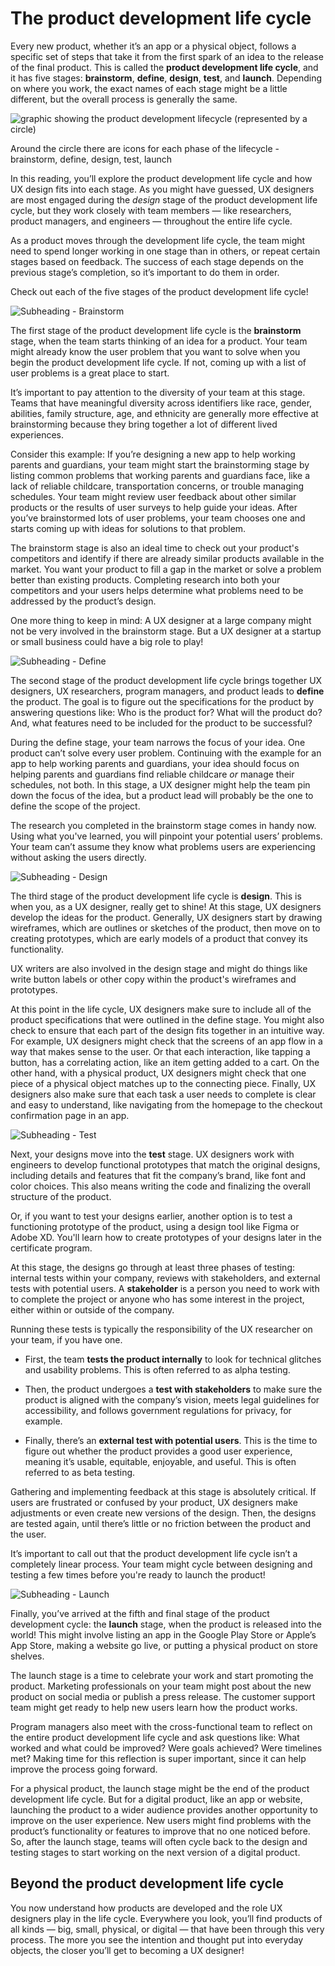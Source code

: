 # The product development life cycle

Every new product, whether it’s an app or a physical object, follows a specific set of steps that take it from the first spark of an idea to the release of the final product. This is called the **product development life cycle**, and it has five stages: **brainstorm**, **define**, **design**, **test**, and **launch**. Depending on where you work, the exact names of each stage might be a little different, but the overall process is generally the same.

![graphic showing the product development lifecycle (represented by a circle)](https://d3c33hcgiwev3.cloudfront.net/imageAssetProxy.v1/7r-T1J09Sy6_k9SdPbsuXA_98483f0b053e4b7696bd9f02c59b3fdd_Screen-Shot-2021-03-02-at-2.05.20-PM.png?expiry=1646092800000&hmac=ZGk_dWzJrURzxDsl9zTDifQKw54JNPL5Jjua_SGVRVU)

Around the circle there are icons for each phase of the lifecycle - brainstorm, define, design, test, launch

In this reading, you’ll explore the product development life cycle and how UX design fits into each stage. As you might have guessed, UX designers are most engaged during the _design_ stage of the product development life cycle, but they work closely with team members — like researchers, product managers, and engineers — throughout the entire life cycle. 

As a product moves through the development life cycle, the team might need to spend longer working in one stage than in others, or repeat certain stages based on feedback. The success of each stage depends on the previous stage’s completion, so it’s important to do them in order. 

Check out each of the five stages of the product development life cycle!

![Subheading - Brainstorm](https://d3c33hcgiwev3.cloudfront.net/imageAssetProxy.v1/b6LLv7piROOiy7-6YsTj2w_0966b00821154afc92c4f3ec75158f45_UXD_C1_M1_L1_R1_B.png?expiry=1646092800000&hmac=yPXy_BrYIFZqn2F0zrYYQzLFkbGAWk1SnC5dXwBR-YU)

The first stage of the product development life cycle is the **brainstorm** stage, when the team starts thinking of an idea for a product. Your team might already know the user problem that you want to solve when you begin the product development life cycle. If not, coming up with a list of user problems is a great place to start.

It’s important to pay attention to the diversity of your team at this stage. Teams that have meaningful diversity across identifiers like race, gender, abilities, family structure, age, and ethnicity are generally more effective at brainstorming because they bring together a lot of different lived experiences. 

Consider this example: If you’re designing a new app to help working parents and guardians, your team might start the brainstorming stage by listing common problems that working parents and guardians face, like a lack of reliable childcare, transportation concerns, or trouble managing schedules. Your team might review user feedback about other similar products or the results of user surveys to help guide your ideas. After you’ve brainstormed lots of user problems, your team chooses one and starts coming up with ideas for solutions to that problem. 

The brainstorm stage is also an ideal time to check out your product's competitors and identify if there are already similar products available in the market. You want your product to fill a gap in the market or solve a problem better than existing products. Completing research into both your competitors and your users helps determine what problems need to be addressed by the product’s design.

One more thing to keep in mind: A UX designer at a large company might not be very involved in the brainstorm stage. But a UX designer at a startup or small business could have a big role to play!

![Subheading - Define](https://d3c33hcgiwev3.cloudfront.net/imageAssetProxy.v1/JW9qDQaTRXavag0Gk3V2fw_893f78fc26cd459089ee13c66073661f_UXD_C1_M1_L1_R1_C.png?expiry=1646092800000&hmac=l9XDjvD3U-y4DqZQbl0KGj8l3UvLXn3gEJQ4Tub5LyA)

The second stage of the product development life cycle brings together UX designers, UX researchers, program managers, and product leads to **define** the product. The goal is to figure out the specifications for the product by answering questions like: Who is the product for? What will the product do? And, what features need to be included for the product to be successful? 

During the define stage, your team narrows the focus of your idea. One product can’t solve every user problem. Continuing with the example for an app to help working parents and guardians, your idea should focus on helping parents and guardians find reliable childcare _or_ manage their schedules, not both. In this stage, a UX designer might help the team pin down the focus of the idea, but a product lead will probably be the one to define the scope of the project. 

The research you completed in the brainstorm stage comes in handy now. Using what you've learned, you will pinpoint your potential users’ problems. Your team can’t assume they know what problems users are experiencing without asking the users directly.

![Subheading - Design](https://d3c33hcgiwev3.cloudfront.net/imageAssetProxy.v1/_bCk6KP5TW-wpOij-S1vqw_1d4a77fa8cac441eae103bdb019c62c5_UXD_C1_M1_L1_R1_D.png?expiry=1646092800000&hmac=YVGkvHcRQ9emchQ7rBB_g2Q6X4Dk1J2hXmBH6YyxC3Q)

The third stage of the product development life cycle is **design**. This is when you, as a UX designer, really get to shine! At this stage, UX designers develop the ideas for the product. Generally, UX designers start by drawing wireframes, which are outlines or sketches of the product, then move on to creating prototypes, which are early models of a product that convey its functionality.

UX writers are also involved in the design stage and might do things like write button labels or other copy within the product's wireframes and prototypes.

At this point in the life cycle, UX designers make sure to include all of the product specifications that were outlined in the define stage. You might also check to ensure that each part of the design fits together in an intuitive way. For example, UX designers might check that the screens of an app flow in a way that makes sense to the user. Or that each interaction, like tapping a button, has a correlating action, like an item getting added to a cart. On the other hand, with a physical product, UX designers might check that one piece of a physical object matches up to the connecting piece. Finally, UX designers also make sure that each task a user needs to complete is clear and easy to understand, like navigating from the homepage to the checkout confirmation page in an app.

![Subheading - Test](https://d3c33hcgiwev3.cloudfront.net/imageAssetProxy.v1/WSGPH4cXQXKhjx-HF3Fyig_031f790d43bd47d18f6666ae45ba0794_UXD_C1_M1_L1_R1_E.png?expiry=1646092800000&hmac=Yh-a-Mk6hSCVYLShZombQgtxpGTP0xiTZGeblZaVEao)

Next, your designs move into the **test** stage. UX designers work with engineers to develop functional prototypes that match the original designs, including details and features that fit the company’s brand, like font and color choices. This also means writing the code and finalizing the overall structure of the product. 

Or, if you want to test your designs earlier, another option is to test a functioning prototype of the product, using a design tool like Figma or Adobe XD. You'll learn how to create prototypes of your designs later in the certificate program.

At this stage, the designs go through at least three phases of testing: internal tests within your company, reviews with stakeholders, and external tests with potential users. A **stakeholder** is a person you need to work with to complete the project or anyone who has some interest in the project, either within or outside of the company.

Running these tests is typically the responsibility of the UX researcher on your team, if you have one. 

-   First, the team **tests the product internally** to look for technical glitches and usability problems. This is often referred to as alpha testing.
    
-   Then, the product undergoes a **test with stakeholders** to make sure the product is aligned with the company’s vision, meets legal guidelines for accessibility, and follows government regulations for privacy, for example.
    
-   Finally, there’s an **external test with potential users**. This is the time to figure out whether the product provides a good user experience, meaning it’s usable, equitable, enjoyable, and useful. This is often referred to as beta testing.
    

Gathering and implementing feedback at this stage is absolutely critical. If users are frustrated or confused by your product, UX designers make adjustments or even create new versions of the design. Then, the designs are tested again, until there’s little or no friction between the product and the user.

It’s important to call out that the product development life cycle isn’t a completely linear process. Your team might cycle between designing and testing a few times before you're ready to launch the product!

![Subheading - Launch](https://d3c33hcgiwev3.cloudfront.net/imageAssetProxy.v1/YVXYd0K-SOiV2HdCvnjoRQ_35ab9da5a06c4177b264637d8419eee5_UXD_C1_M1_L1_R1_F.png?expiry=1646092800000&hmac=MGU9xEY6tEdL-Ca5Z0EgclXF-sdWLy77Xe4Z1QpKh9E)

Finally, you’ve arrived at the fifth and final stage of the product development cycle: the **launch** stage, when the product is released into the world! This might involve listing an app in the Google Play Store or Apple’s App Store, making a website go live, or putting a physical product on store shelves. 

The launch stage is a time to celebrate your work and start promoting the product. Marketing professionals on your team might post about the new product on social media or publish a press release. The customer support team might get ready to help new users learn how the product works. 

Program managers also meet with the cross-functional team to reflect on the entire product development life cycle and ask questions like: What worked and what could be improved? Were goals achieved? Were timelines met? Making time for this reflection is super important, since it can help improve the process going forward. 

For a physical product, the launch stage might be the end of the product development life cycle. But for a digital product, like an app or website, launching the product to a wider audience provides another opportunity to improve on the user experience. New users might find problems with the product’s functionality or features to improve that no one noticed before. So, after the launch stage, teams will often cycle back to the design and testing stages to start working on the next version of a digital product.

## Beyond the product development life cycle 

You now understand how products are developed and the role UX designers play in the life cycle. Everywhere you look, you’ll find products of all kinds — big, small, physical, or digital — that have been through this very process. The more you see the intention and thought put into everyday objects, the closer you’ll get to becoming a UX designer!